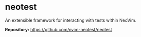 # neotest

An extensible framework for interacting with tests within NeoVim.

**Repository:** <https://github.com/nvim-neotest/neotest>
